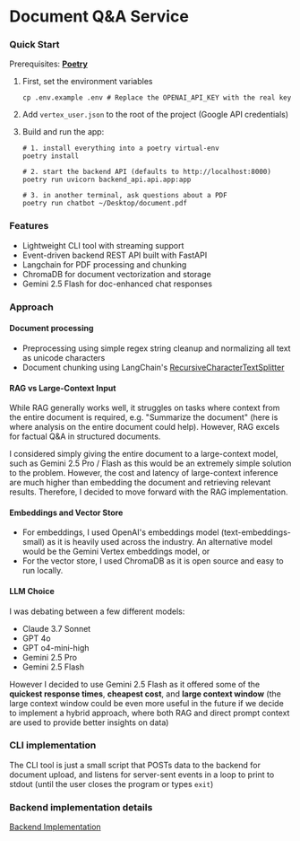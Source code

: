 # Document Q&A Service

### Quick Start

Prerequisites: [**Poetry**](https://python-poetry.org/docs/)

1. First, set the environment variables
    ```
    cp .env.example .env # Replace the OPENAI_API_KEY with the real key
    ```

2. Add `vertex_user.json` to the root of the project (Google API credentials)

3. Build and run the app:

    ```
    # 1. install everything into a poetry virtual-env
    poetry install

    # 2. start the backend API (defaults to http://localhost:8000)
    poetry run uvicorn backend_api.api.app:app

    # 3. in another terminal, ask questions about a PDF
    poetry run chatbot ~/Desktop/document.pdf
    ```

### Features
- Lightweight CLI tool with streaming support
- Event-driven backend REST API built with FastAPI
- Langchain for PDF processing and chunking
- ChromaDB for document vectorization and storage
- Gemini 2.5 Flash for doc-enhanced chat responses

### Approach
#### Document processing
- Preprocessing using simple regex string cleanup and normalizing all text as unicode characters
- Document chunking using LangChain's [RecursiveCharacterTextSplitter](https://python.langchain.com/api_reference/text_splitters/character/langchain_text_splitters.character.RecursiveCharacterTextSplitter.html)

#### RAG vs Large-Context Input
While RAG generally works well, it struggles on tasks where context from the entire document is required, e.g. "Summarize the document" (here is where analysis on the entire document could help). However, RAG excels for factual Q&A in structured documents.

I considered simply giving the entire document to a large-context model, such as Gemini 2.5 Pro / Flash as this would be an extremely simple solution to the problem. However, the cost and latency of large-context inference are much higher than embedding the document and retrieving relevant results. Therefore, I decided to move forward with the RAG implementation.



#### Embeddings and Vector Store
- For embeddings, I used OpenAI's embeddings model (text-embeddings-small) as it is heavily used across the industry. An alternative model would be the Gemini Vertex embeddings model, or 
- For the vector store, I used ChromaDB as it is open source and easy to run locally.

#### LLM Choice
I was debating between a few different models:
- Claude 3.7 Sonnet
- GPT 4o
- GPT o4-mini-high
- Gemini 2.5 Pro
- Gemini 2.5 Flash

However I decided to use Gemini 2.5 Flash as it offered some of the **quickest response times**, **cheapest cost**, and **large context window** (the large context window could be even more useful in the future if we decide to implement a hybrid approach, where both RAG and direct prompt context are used to provide better insights on data)

### CLI implementation
The CLI tool is just a small script that POSTs data to the backend for document upload, and listens for server-sent events in a loop to print to stdout (until the user closes the program or types `exit`)

### Backend implementation details
[Backend Implementation](backend/README.md)


